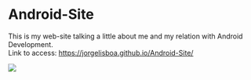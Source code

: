 # Android-Site

This is my web-site talking a little about me and my relation with Android Development.
<br>
Link to access: https://jorgelisboa.github.io/Android-Site/
<p></p>
<img src="https://cdn.discordapp.com/attachments/827680106775969833/896922948500340756/unknown.png">
